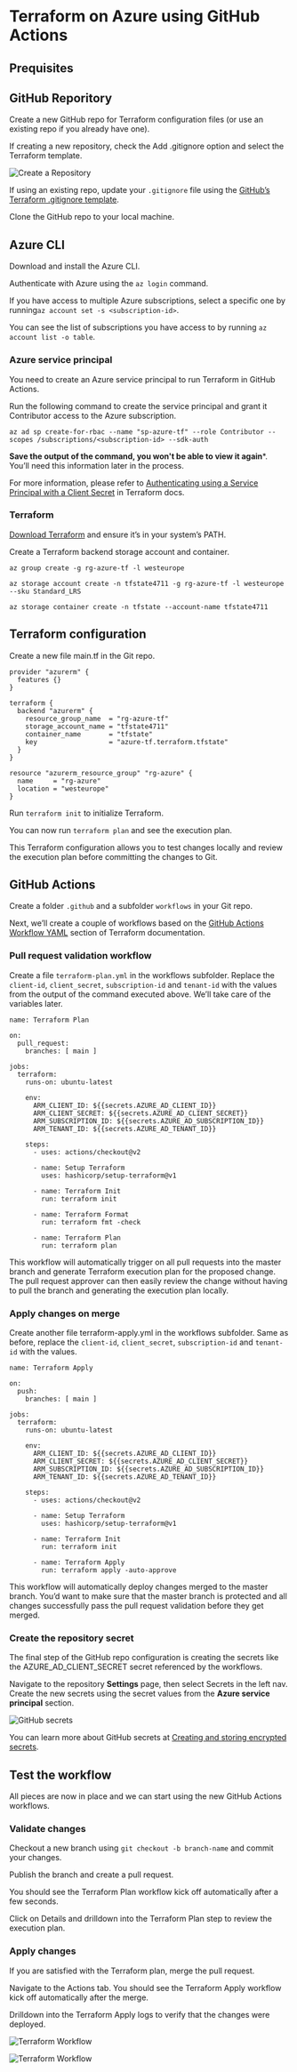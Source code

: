 # Terraform on Azure using GitHub Actions

## Prequisites

## GitHub Reporitory

Create a new GitHub repo for Terraform configuration files (or use an existing repo if you already have one).

If creating a new repository, check the Add .gitignore option and select the Terraform template.

![Create a Repository](/images/GitHubActions_001.png)

If using an existing repo, update your `.gitignore` file using the [GitHub’s Terraform .gitignore template][1].

Clone the GitHub repo to your local machine.

## Azure CLI

Download and install the Azure CLI.

Authenticate with Azure using the `az login` command.

If you have access to multiple Azure subscriptions, select a specific one by running`az account set -s <subscription-id>`.

You can see the list of subscriptions you have access to by running `az account list -o table`.

### Azure service principal

You need to create an Azure service principal to run Terraform in GitHub Actions.

Run the following command to create the service principal and grant it Contributor access to the Azure subscription.

```language-hcl
az ad sp create-for-rbac --name "sp-azure-tf" --role Contributor --scopes /subscriptions/<subscription-id> --sdk-auth
```

**Save the output of the command, you won't be able to view it again***. You’ll need this information later in the process.

For more information, please refer to [Authenticating using a Service Principal with a Client Secret][2] in Terraform docs.

### Terraform

[Download Terraform][3] and ensure it’s in your system’s PATH.

Create a Terraform backend storage account and container.

```language-hcl
az group create -g rg-azure-tf -l westeurope

az storage account create -n tfstate4711 -g rg-azure-tf -l westeurope --sku Standard_LRS

az storage container create -n tfstate --account-name tfstate4711
```

## Terraform configuration

Create a new file main.tf in the Git repo.

```language-hcl
provider "azurerm" {
  features {}
}

terraform {
  backend "azurerm" {
    resource_group_name  = "rg-azure-tf"
    storage_account_name = "tfstate4711"
    container_name       = "tfstate"
    key                  = "azure-tf.terraform.tfstate"
  }
}

resource "azurerm_resource_group" "rg-azure" {
  name     = "rg-azure"
  location = "westeurope"
}
```

Run `terraform init` to initialize Terraform.

You can now run `terraform plan` and see the execution plan.

This Terraform configuration allows you to test changes locally and review the execution plan before committing the changes to Git.

## GitHub Actions

Create a folder `.github` and a subfolder `workflows` in your Git repo.

Next, we’ll create a couple of workflows based on the [GitHub Actions Workflow YAML][4] section of Terraform documentation.

### Pull request validation workflow

Create a file `terraform-plan.yml` in the workflows subfolder. Replace the `client-id`, `client_secret`, `subscription-id` and `tenant-id` with the values from the output of the command executed above. We’ll take care of the variables  later.

```language-yaml
name: Terraform Plan

on:
  pull_request:
    branches: [ main ]

jobs:
  terraform:
    runs-on: ubuntu-latest

    env:
      ARM_CLIENT_ID: ${{secrets.AZURE_AD_CLIENT_ID}}
      ARM_CLIENT_SECRET: ${{secrets.AZURE_AD_CLIENT_SECRET}}
      ARM_SUBSCRIPTION_ID: ${{secrets.AZURE_AD_SUBSCRIPTION_ID}}
      ARM_TENANT_ID: ${{secrets.AZURE_AD_TENANT_ID}}

    steps:
      - uses: actions/checkout@v2

      - name: Setup Terraform
        uses: hashicorp/setup-terraform@v1

      - name: Terraform Init
        run: terraform init

      - name: Terraform Format
        run: terraform fmt -check

      - name: Terraform Plan
        run: terraform plan
```

This workflow will automatically trigger on all pull requests into the master branch and generate Terraform execution plan for the proposed change. The pull request approver can then easily review the change without having to pull the branch and generating the execution plan locally.

### Apply changes on merge

Create another file terraform-apply.yml in the workflows subfolder. Same as before, replace the `client-id`, `client_secret`, `subscription-id` and `tenant-id` with the values.

```language-yaml
name: Terraform Apply

on:
  push:
    branches: [ main ]

jobs:
  terraform:
    runs-on: ubuntu-latest

    env:
      ARM_CLIENT_ID: ${{secrets.AZURE_AD_CLIENT_ID}}
      ARM_CLIENT_SECRET: ${{secrets.AZURE_AD_CLIENT_SECRET}}
      ARM_SUBSCRIPTION_ID: ${{secrets.AZURE_AD_SUBSCRIPTION_ID}}
      ARM_TENANT_ID: ${{secrets.AZURE_AD_TENANT_ID}}

    steps:
      - uses: actions/checkout@v2

      - name: Setup Terraform
        uses: hashicorp/setup-terraform@v1

      - name: Terraform Init
        run: terraform init

      - name: Terraform Apply
        run: terraform apply -auto-approve
```

This workflow will automatically deploy changes merged to the master branch. You’d want to make sure that the master branch is protected and all changes successfully pass the pull request validation before they get merged.

### Create the repository secret

The final step of the GitHub repo configuration is creating the secrets like the AZURE_AD_CLIENT_SECRET secret referenced by the workflows.

Navigate to the repository **Settings** page, then select Secrets in the left nav. Create the new secrets using the secret values from the **Azure service principal** section.

![GitHub secrets](images/GitHubActions_002.png)

You can learn more about GitHub secrets at [Creating and storing encrypted secrets][5].

## Test the workflow

All pieces are now in place and we can start using the new GitHub Actions workflows.

### Validate changes

Checkout a new branch using `git checkout -b branch-name` and commit your changes.

Publish the branch and create a pull request.

You should see the Terraform Plan workflow kick off automatically after a few seconds.

Click on Details and drilldown into the Terraform Plan step to review the execution plan.

### Apply changes

If you are satisfied with the Terraform plan, merge the pull request.

Navigate to the Actions tab. You should see the Terraform Apply workflow kick off automatically after the merge.

Drilldown into the Terraform Apply logs to verify that the changes were deployed.

![Terraform Workflow](images/GitHubActions_003.png)

![Terraform Workflow](images/GitHubActions_004.png)

[1]: https://github.com/github/gitignore/blob/master/Terraform.gitignore
[2]: https://www.terraform.io/docs/providers/azurerm/guides/service_principal_client_secret.html
[3]: https://www.terraform.io/downloads.html
[4]: https://www.terraform.io/docs/github-actions/setup-terraform.html#github-actions-workflow-yaml
[5]: https://docs.github.com/en/actions/configuring-and-managing-workflows/creating-and-storing-encrypted-secrets
